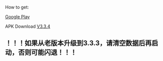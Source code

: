 How to get:

[Google Play](https://play.google.com/store/apps/details?id=rocket.service.super)

APK Download
[V3.3.4](https://github.com/rocketapp666/rocketapp666.github.io/releases/download/v3.3.4/rocket-v3.3.4.apk)

## ！！！如果从老版本升级到3.3.3，请清空数据后再启动，否则可能闪退！！！
